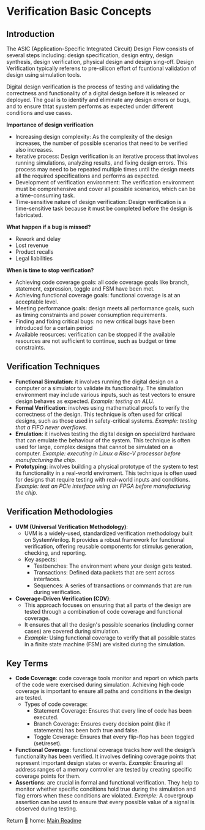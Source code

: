 # Verification Basic Concepts

## Introduction

The ASIC (Application-Specific Integrated Circuit) Design Flow consists of several steps including: design specification, design entry, design synthesis, design verification, physical design and design sing-off. Design Verification typically referens to pre-silicon effort of fcuntional validation of design using simulation tools. 

Digital design verification is the process of testing and validating the correctness and functionality of a digital design before it is released or deployed. The goal is to identify and eliminate any design errors or bugs, and to ensure thtat syustem performs as expected under different conditions and use cases. 

**Importance of design verification**

* Increasing design complexity: As the complexity of the design increases, the number of possible scenarios that need to be verified also increases. 
* Iterative process: Design verification is an iterative process that involves running simulations, analyzing results, and fixing design errors. This process may need to be repeated multiple times until the design meets all the required specifications and performs as expected. 
* Development of verification environment: The verification environment must be comprehensive and cover all possible scenarios, which can be a time-consuming task.
* Time-sensitive nature of design verification: Design verification is a time-sensitive task because it must be completed before the design is fabricated.

**What happen if a bug is missed?**

* Rework and delay
* Lost revenue
* Product recalls
* Legal liabilities

**When is time to stop verification?**

* Achieving code coverage goals: all code coverage goals like branch, statement, expression, toggle and FSM have been met.
* Achieving functional coverage goals: functional coverage is at an acceptable level.
* Meeting performance goals: design meets all performance goals, such as timing constraints and power consumption requirements.
* Finding and fixing critical bugs: no new critical bugs have been introduced for a certain period
* Available reosurces: verification can be stopped if the available resources are not sufficient to continue, such as budget or time constraints.

## Verification Techniques

* **Functional Simulation**: it involves running the digital design on a computer or a simulator to validate its functionality. The simulation environment may include various inputs, such as test vectors to ensure design behaves as expected. *Example: testing an ALU.*
* **Formal Verification**: involves using mathematical proofs to verify the correctness of the design. This technique is often used for critical designs, such as those used in safety-critical systems. *Example: testing that a FIFO never overflows.*
* **Emulation**: it involves testing the digital design on specializrd hardware that can emulate the behaviour of the system. This technique is often used for large, complex designs that cannot be simulated on a computer. *Example: executing in Linux a Risc-V processor before manufacturing the chip.*
* **Prototyping**: involves building a physical prototype of the system to test its functionality in a real-world enviroment. This technique is often used for designs that require testing with real-world inputs and conditions. *Example: test an PCIe interface using an FPGA before manufacturing the chip.*

## Verification Methodologies

* **UVM (Universal Verification Methodology)**:
    * UVM is a widely-used, standardized verification methodology built on SystemVerilog. It provides a robust framework for functional verification, offering reusable components for stimulus generation, checking, and reporting.
    * Key aspects:
        * Testbenches: The environment where your design gets tested.
        * Transactions: Defined data packets that are sent across interfaces.
        * Sequences: A series of transactions or commands that are run during verification.
* **Coverage-Driven Verification (CDV)**:
    * This approach focuses on ensuring that all parts of the design are tested through a combination of code coverage and functional coverage.
    * It ensures that all the design's possible scenarios (including corner cases) are covered during simulation.
    * *Example:* Using functional coverage to verify that all possible states in a finite state machine (FSM) are visited during the simulation.

## Key Terms

* **Code Coverage**: code coverage tools monitor and report on which parts of the code were exercised during simulation. Achieving high code coverage is important to ensure all paths and conditions in the design are tested.
    * Types of code coverage:
        * Statement Coverage: Ensures that every line of code has been executed.
        * Branch Coverage: Ensures every decision point (like if statements) has been both true and false.
        * Toggle Coverage: Ensures that every flip-flop has been toggled (set/reset).
* **Functional Coverage**: functional coverage tracks how well the design’s functionality has been verified. It involves defining coverage points that represent important design states or events. *Example:* Ensuring all address ranges of a memory controller are tested by creating specific coverage points for them.
* **Assertions**: are crucial in formal and functional verification. They help to monitor whether specific conditions hold true during the simulation and flag errors when these conditions are violated. *Example:* A covergroup assertion can be used to ensure that every possible value of a signal is observed during testing.

Return 📂 home: [Main Readme](../README.md) 